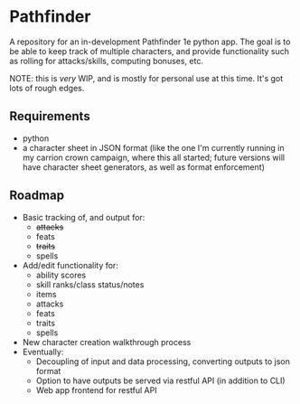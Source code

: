 # Pathfinder

A repository for an in-development Pathfinder 1e python app. The goal is to be 
able to keep track of multiple characters, and provide functionality such as 
rolling for attacks/skills, computing bonuses, etc.

NOTE: this is _very_ WIP, and is mostly for personal use at this time. It's 
got lots of rough edges.

## Requirements

+ python
+ a character sheet in JSON format (like the one I'm currently running in my carrion crown campaign, where this all started; future versions will have character sheet generators, as well as format enforcement)

## Roadmap

+ Basic tracking of, and output for:
    + ~~attacks~~
    + feats
    + ~~traits~~
    + spells
+ Add/edit functionality for:
    + ability scores
    + skill ranks/class status/notes
    + items
    + attacks
    + feats
    + traits
    + spells
+ New character creation walkthrough process
+ Eventually:
    + Decoupling of input and data processing, converting outputs to json format
    + Option to have outputs be served via restful API (in addition to CLI)
    + Web app frontend for restful API
